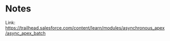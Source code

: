 # Notes

Link: https://trailhead.salesforce.com/content/learn/modules/asynchronous_apex/async_apex_batch